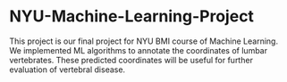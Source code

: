 # NYU-Machine-Learning-Project
This project is our final project for NYU BMI course of Machine Learning.
We implemented ML algorithms to annotate the coordinates of lumbar vertebrates.
These predicted coordinates will be useful for further evaluation of vertebral disease.
